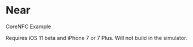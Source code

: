 # Near

CoreNFC Example

Requires iOS 11 beta and iPhone 7 or 7 Plus. Will not build in the simulator.
